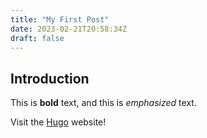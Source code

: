 ```yaml
---
title: "My First Post"
date: 2023-02-21T20:58:34Z
draft: false
---
```

## Introduction

This is **bold** text, and this is *emphasized* text.

Visit the [Hugo](https://gohugo.io) website!
